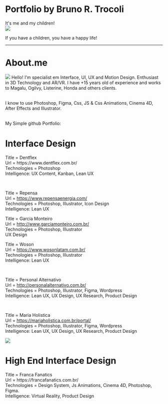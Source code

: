 # Portfolio by Bruno R. Trocoli

It's me and my children! <br>
<img src="https://media-exp1.licdn.com/dms/image/C4D03AQH_PQcZv6Ok_g/profile-displayphoto-shrink_200_200/0/1606619888161?e=1613001600&v=beta&t=5sizEuOn8eLkAjh8QWR2k7l8ME-SC6UrIz4BFVbaBqA">

If you have a children, you have a happy life!
<hr>
<h1>About.me</h1>
<img src="https://thumbs.gfycat.com/BlankBigKawala.webp">
Hello! I'm specialist em Interface, UI, UX and Motion Design. Enthusiast in 3D Technology and AR/VR. I have +15 years old of experience and works to Magalu, Ogilvy, Listerine, Honda and others clients.

<br> I know to use Photoshop, Figma, Css, JS & Css Animations, Cinema 4D, After Effects and Illustrator.

<br> My Simple github Portfolio:

<h1>Interface Design</h1>
Title = Dentflex
<br>Url = https://www.dentflex.com.br/
<br>Technologies = Photoshop
<br>Intelligence: UX Content, Kanban, Lean UX
<p>&nbsp;</p>

Title = Repensa
<br>Url = https://www.repensaenergia.com/
<br>Technologies = Photoshop, Illustrator, Icon Design
<br>Intelligence: Lean UX
<br>

Title = Garcia Monteiro
<br>Url = http://www.garciamonteiro.com.br/
<br>Technologies = Photoshop, Illustrator
<br>UX Design
<br>

Title = Woson
<br>Url = https://www.wosonlatam.com.br/
<br>Technologies = Photoshop, Illustrator
<br>Intelligence: Lean UX
<p>&nbsp;</p>

Title = Personal Alternativo
<br>Url = http://personalalternativo.com.br/
<br>Technologies = Photoshop, Illustrator, Figma, Wordpress
<br>Intelligence: Lean UX, UX Design, UX Research, Product Design
<p>&nbsp;</p>

Title = Maria Holistica
<br>Url = https://mariaholistica.com.br/portal/
<br>Technologies = Photoshop, Illustrator, Figma, Wordpress
<br>Intelligence: Lean UX, UX Design, UX Research, Product Design

<img src="https://i.gifer.com/7RRt.gif">
<h1>High End Interface Design</h1>
Title = Franca Fanatics
<br>Url = https://francafanatics.com.br/ 
<br>Technologies = Design System, Js Animations, Cinema 4D, Photoshop, Figma.
<br>Intelligence: Virtual Reality, Product Design
<p>&nbsp;</p>



